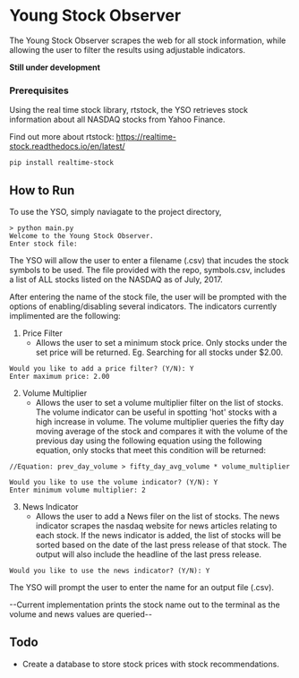 # Young Stock Observer

The Young Stock Observer scrapes the web for all stock information, while allowing the user to filter the results using adjustable indicators.

**Still under development**

### Prerequisites

Using the real time stock library, rtstock, the YSO retrieves stock information about all NASDAQ stocks from Yahoo Finance. 

Find out more about rtstock: https://realtime-stock.readthedocs.io/en/latest/

```
pip install realtime-stock
```

## How to Run

To use the YSO, simply naviagate to the project directory, 

```
> python main.py
Welcome to the Young Stock Observer.
Enter stock file:
```

The YSO will allow the user to enter a filename (.csv) that incudes the stock symbols to be used. The file provided with the repo, symbols.csv, includes a list of ALL stocks listed on the NASDAQ as of July, 2017.

After entering the name of the stock file, the user will be prompted with the options of enabling/disabling several indicators. The indicators currently implimented are the following:

1) Price Filter
	- Allows the user to set a minimum stock price. Only stocks under the set price will be returned. Eg. Searching for all stocks under $2.00.

```
Would you like to add a price filter? (Y/N): Y
Enter maximum price: 2.00
```

2) Volume Multiplier
	- Allows the user to set a volume multiplier filter on the list of stocks. The volume indicator can be useful in spotting 'hot' stocks with a high increase in volume. The volume multiplier queries the fifty day moving average of the stock and compares it with the volume of the previous day using the following equation using the following equation, only stocks that meet this condition will be returned: 
```
//Equation: prev_day_volume > fifty_day_avg_volume * volume_multiplier

Would you like to use the volume indicator? (Y/N): Y
Enter minimum volume multiplier: 2
```
	
3) News Indicator
	- Allows the user to add a News filer on the list of stocks. The news indicator scrapes the nasdaq website for news articles relating to each stock. If the news indicator is added, the list of stocks will be sorted based on the date of the last press release of that stock. The output will also include the headline of the last press release.
```
Would you like to use the news indicator? (Y/N): Y
```

The YSO will prompt the user to enter the name for an output file (.csv).

--Current implementation prints the stock name out to the terminal as the volume and news values are queried--

## Todo

- Create a database to store stock prices with stock recommendations.